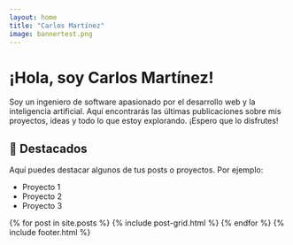 ```yaml
---
layout: home
title: "Carlos Martínez"
image: bannertest.png
---
```


<div class="page__hero--overlay" style="background-image: url({{ page.image | relative_url }});"></div>

# ¡Hola, soy Carlos Martínez!

Soy un ingeniero de software apasionado por el desarrollo web y la inteligencia artificial. Aquí encontrarás las últimas publicaciones sobre mis proyectos, ideas y todo lo que estoy explorando. ¡Espero que lo disfrutes!

## 🌟 Destacados

Aquí puedes destacar algunos de tus posts o proyectos. Por ejemplo:

- Proyecto 1
- Proyecto 2
- Proyecto 3

<div class="tiles">
{% for post in site.posts %}
	{% include post-grid.html %}
{% endfor %}
{% include footer.html %}
</div><!-- /.tiles -->
